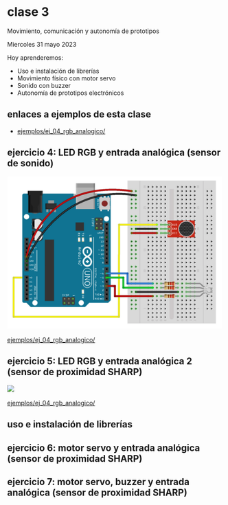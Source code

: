 # clase 3

Movimiento, comunicación y autonomía de prototipos

Miercoles 31 mayo 2023

Hoy aprenderemos:

- Uso e instalación de librerías
- Movimiento físico con motor servo
- Sonido con buzzer
- Autonomía de prototipos electrónicos

## enlaces a ejemplos de esta clase

- [ejemplos/ej_04_rgb_analogico/](./ejemplos/ej_04_rgb_analogico/)

## ejercicio 4: LED RGB y entrada analógica (sensor de sonido)

<img src="media/ej_04_rgb_analogico_sonido.jpg" width="500">

[ejemplos/ej_04_rgb_analogico/](./ejemplos/ej_04_rgb_analogico/)

## ejercicio 5: LED RGB y entrada analógica 2 (sensor de proximidad SHARP)

<img src="media/ej_04_rgb_analogico_sharp.jpg" width="500">

[ejemplos/ej_04_rgb_analogico/](./ejemplos/ej_04_rgb_analogico/)

## uso e instalación de librerías


## ejercicio 6: motor servo y entrada analógica (sensor de proximidad SHARP)

## ejercicio 7: motor servo, buzzer y entrada analógica (sensor de proximidad SHARP)
